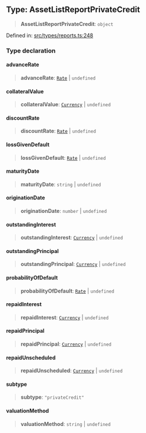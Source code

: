 
## Type: AssetListReportPrivateCredit

> **AssetListReportPrivateCredit**: `object`

Defined in: [src/types/reports.ts:248](https://github.com/centrifuge/sdk/blob/ae12cdce6833f297c221dbc7667d8a8a900a03f0/src/types/reports.ts#L248)

### Type declaration

#### advanceRate

> **advanceRate**: [`Rate`](#class-rate) \| `undefined`

#### collateralValue

> **collateralValue**: [`Currency`](#class-currency) \| `undefined`

#### discountRate

> **discountRate**: [`Rate`](#class-rate) \| `undefined`

#### lossGivenDefault

> **lossGivenDefault**: [`Rate`](#class-rate) \| `undefined`

#### maturityDate

> **maturityDate**: `string` \| `undefined`

#### originationDate

> **originationDate**: `number` \| `undefined`

#### outstandingInterest

> **outstandingInterest**: [`Currency`](#class-currency) \| `undefined`

#### outstandingPrincipal

> **outstandingPrincipal**: [`Currency`](#class-currency) \| `undefined`

#### probabilityOfDefault

> **probabilityOfDefault**: [`Rate`](#class-rate) \| `undefined`

#### repaidInterest

> **repaidInterest**: [`Currency`](#class-currency) \| `undefined`

#### repaidPrincipal

> **repaidPrincipal**: [`Currency`](#class-currency) \| `undefined`

#### repaidUnscheduled

> **repaidUnscheduled**: [`Currency`](#class-currency) \| `undefined`

#### subtype

> **subtype**: `"privateCredit"`

#### valuationMethod

> **valuationMethod**: `string` \| `undefined`
